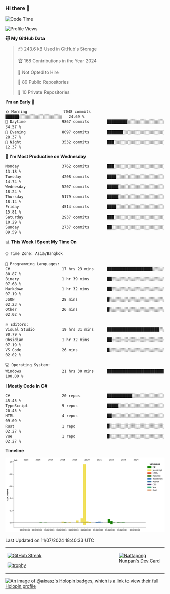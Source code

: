 ### Hi there 👋

<!--START_SECTION:waka-->
![Code Time](http://img.shields.io/badge/Code%20Time-1%2C788%20hrs%2043%20mins-blue)

![Profile Views](http://img.shields.io/badge/Profile%20Views-0-blue)

**🐱 My GitHub Data** 

> 📦 243.6 kB Used in GitHub's Storage 
 > 
> 🏆 168 Contributions in the Year 2024
 > 
> 🚫 Not Opted to Hire
 > 
> 📜 89 Public Repositories 
 > 
> 🔑 10 Private Repositories 
 > 
**I'm an Early 🐤** 

```text
🌞 Morning                7048 commits        ██████░░░░░░░░░░░░░░░░░░░   24.69 % 
🌆 Daytime                9867 commits        █████████░░░░░░░░░░░░░░░░   34.57 % 
🌃 Evening                8097 commits        ███████░░░░░░░░░░░░░░░░░░   28.37 % 
🌙 Night                  3532 commits        ███░░░░░░░░░░░░░░░░░░░░░░   12.37 % 
```
📅 **I'm Most Productive on Wednesday** 

```text
Monday                   3762 commits        ███░░░░░░░░░░░░░░░░░░░░░░   13.18 % 
Tuesday                  4208 commits        ████░░░░░░░░░░░░░░░░░░░░░   14.74 % 
Wednesday                5207 commits        █████░░░░░░░░░░░░░░░░░░░░   18.24 % 
Thursday                 5179 commits        █████░░░░░░░░░░░░░░░░░░░░   18.14 % 
Friday                   4514 commits        ████░░░░░░░░░░░░░░░░░░░░░   15.81 % 
Saturday                 2937 commits        ███░░░░░░░░░░░░░░░░░░░░░░   10.29 % 
Sunday                   2737 commits        ██░░░░░░░░░░░░░░░░░░░░░░░   09.59 % 
```


📊 **This Week I Spent My Time On** 

```text
🕑︎ Time Zone: Asia/Bangkok

💬 Programming Languages: 
C#                       17 hrs 23 mins      ████████████████████░░░░░   80.87 % 
Binary                   1 hr 39 mins        ██░░░░░░░░░░░░░░░░░░░░░░░   07.68 % 
Markdown                 1 hr 32 mins        ██░░░░░░░░░░░░░░░░░░░░░░░   07.19 % 
JSON                     28 mins             █░░░░░░░░░░░░░░░░░░░░░░░░   02.23 % 
Other                    26 mins             █░░░░░░░░░░░░░░░░░░░░░░░░   02.02 % 

🔥 Editors: 
Visual Studio            19 hrs 31 mins      ███████████████████████░░   90.79 % 
Obsidian                 1 hr 32 mins        ██░░░░░░░░░░░░░░░░░░░░░░░   07.19 % 
VS Code                  26 mins             █░░░░░░░░░░░░░░░░░░░░░░░░   02.02 % 

💻 Operating System: 
Windows                  21 hrs 30 mins      █████████████████████████   100.00 % 
```

**I Mostly Code in C#** 

```text
C#                       20 repos            ███████████░░░░░░░░░░░░░░   45.45 % 
TypeScript               9 repos             █████░░░░░░░░░░░░░░░░░░░░   20.45 % 
HTML                     4 repos             ██░░░░░░░░░░░░░░░░░░░░░░░   09.09 % 
Rust                     1 repo              █░░░░░░░░░░░░░░░░░░░░░░░░   02.27 % 
Vue                      1 repo              █░░░░░░░░░░░░░░░░░░░░░░░░   02.27 % 
```



**Timeline**

![Lines of Code chart](https://raw.githubusercontent.com/aixasz/aixasz/main/assets/bar_graph.png)


 Last Updated on 11/07/2024 18:40:33 UTC
<!--END_SECTION:waka-->

<table>
<tr>
<td width="70%" valign="top">
 
 [![GitHub Streak](http://github-readme-streak-stats.herokuapp.com?user=aixasz&theme=github-dark&hide_border=true&date_format=%5BY%20%5DM%20j)](https://git.io/streak-stats)

 [![trophy](https://github-profile-trophy.vercel.app/?username=aixasz&theme=onedark)](https://github.com/ryo-ma/github-profile-trophy)
 </td>
<td width="30%" valign="top">
 
<a href="https://app.daily.dev/aixasz"><img src="https://api.daily.dev/devcards/403207936e6547c9a85ea449e9f3abe8.png?r=re8" alt="Nattapong Nunpan's Dev Card"/></a>

 </td>
</tr>
</table>

[![An image of @aixasz's Holopin badges, which is a link to view their full Holopin profile](https://holopin.me/aixasz)](https://holopin.io/@aixasz)
 
